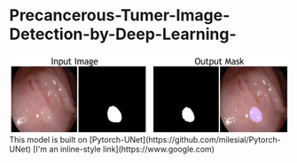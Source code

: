# Precancerous-Tumer-Image-Detection-by-Deep-Learning-
<img src="demo.png">
This model is built on [Pytorch-UNet](https://github.com/milesial/Pytorch-UNet)
[I'm an inline-style link](https://www.google.com)

